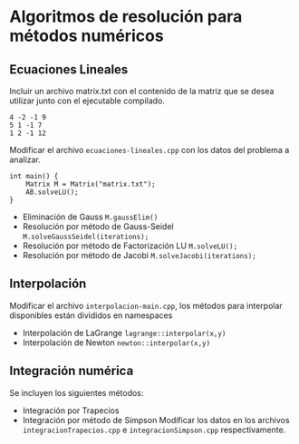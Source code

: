 # Algoritmos de resolución para métodos numéricos

## Ecuaciones Lineales

Incluir un archivo matrix.txt con el contenido de la matriz que se desea utilizar junto con el ejecutable compilado.

```
4 -2 -1 9  
5 1 -1 7  
1 2 -1 12
```

Modificar el archivo `ecuaciones-lineales.cpp` con los datos del problema a analizar.

```
int main() {
	Matrix M = Matrix("matrix.txt");
	AB.solveLU();
}
```

- Eliminación de Gauss `M.gaussElim()`
- Resolución por método de Gauss-Seidel `M.solveGaussSeidel(iterations);`
- Resolución por método de Factorización LU `M.solveLU();`
- Resolución por método de Jacobi `M.solveJacobi(iterations);`

## Interpolación

Modificar el archivo `interpolacion-main.cpp`, los métodos para interpolar disponibles están divididos en namespaces

- Interpolación de LaGrange `lagrange::interpolar(x,y)`
- Interpolación de Newton `newton::interpolar(x,y)`

## Integración numérica

Se incluyen los siguientes métodos:

- Integración por Trapecios
- Integración por método de Simpson
  Modificar los datos en los archivos `integracionTrapecios.cpp` e `integracionSimpson.cpp` respectivamente.